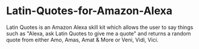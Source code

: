 # Latin-Quotes-for-Amazon-Alexa
Latin Quotes is an Amazon Alexa skill kit which allows the user to say things such as "Alexa, ask Latin Quotes to give me a quote" and returns a random quote from either Amo, Amas, Amat &amp; More or Veni, Vidi, Vici.
